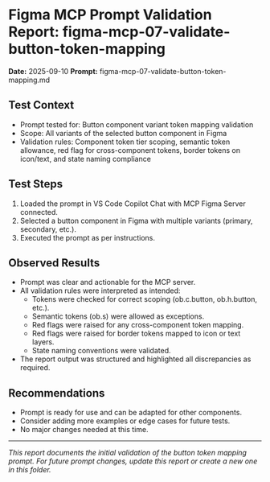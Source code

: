 # Figma MCP Prompt Validation Report: figma-mcp-07-validate-button-token-mapping

**Date:** 2025-09-10
**Prompt:** figma-mcp-07-validate-button-token-mapping.md

## Test Context
- Prompt tested for: Button component variant token mapping validation
- Scope: All variants of the selected button component in Figma
- Validation rules: Component token tier scoping, semantic token allowance, red flag for cross-component tokens, border tokens on icon/text, and state naming compliance

## Test Steps
1. Loaded the prompt in VS Code Copilot Chat with MCP Figma Server connected.
2. Selected a button component in Figma with multiple variants (primary, secondary, etc.).
3. Executed the prompt as per instructions.

## Observed Results
- Prompt was clear and actionable for the MCP server.
- All validation rules were interpreted as intended:
  - Tokens were checked for correct scoping (ob.c.button, ob.h.button, etc.).
  - Semantic tokens (ob.s) were allowed as exceptions.
  - Red flags were raised for any cross-component token mapping.
  - Red flags were raised for border tokens mapped to icon or text layers.
  - State naming conventions were validated.
- The report output was structured and highlighted all discrepancies as required.

## Recommendations
- Prompt is ready for use and can be adapted for other components.
- Consider adding more examples or edge cases for future tests.
- No major changes needed at this time.

---

*This report documents the initial validation of the button token mapping prompt. For future prompt changes, update this report or create a new one in this folder.*
